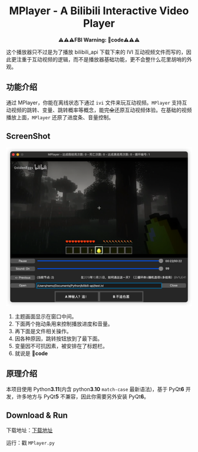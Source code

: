 <div align="center">

# **MPlayer** - A Bilibili Interactive Video Player

**⚠️⚠️⚠️FBI Warning: **💩code**⚠️⚠️⚠️**

</div>

这个播放器只不过是为了播放 bilibili_api 下载下来的 IVI 互动视频文件而写的，因此更注重于互动视频的逻辑，而不是播放器基础功能，更不会整什么花里胡哨的外观。

## 功能介绍

通过 MPlayer，你能在离线状态下通过 `ivi` 文件来玩互动视频。`MPlayer` 支持互动视频的跳转、变量、跳转概率等概念，能~~完全~~还原互动视频体验。在基础的视频播放上面，`MPlayer` 还原了进度条、音量控制。

## ScreenShot

![](screenshot.png)

1. 主题画面显示在窗口中间。
2. 下面两个拖动条用来控制播放进度和音量。
3. 再下面是文件相关操作。
4. 因各种原因，跳转按钮放到了最下面。
5. 变量因不可抗因素，被安排在了标题栏。
6. 就说是 **💩code**

## 原理介绍

本项目使用 Python**3.11**(内含 python**3.10** `match-case` 最新语法)，基于 PyQt**6** 开发，许多地方与 PyQt**5** 不兼容，因此你需要另外安装 PyQt**6**。

## Download & Run

下载地址：[下载地址](https://github.com/Nemo2011/bilibili-api/raw/dev/assets/MPlayer.zip)

运行：戳 `MPlayer.py`
